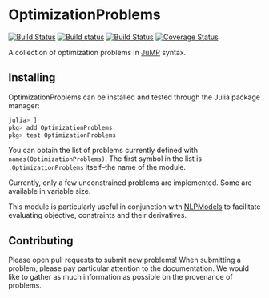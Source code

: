 # OptimizationProblems

[![Build Status](https://travis-ci.org/JuliaSmoothOptimizers/OptimizationProblems.jl.svg?branch=master)](https://travis-ci.org/JuliaSmoothOptimizers/OptimizationProblems.jl)
[![Build status](https://ci.appveyor.com/api/projects/status/270y5330ihk30v41?svg=true)](https://ci.appveyor.com/project/dpo/optimizationproblems-jl)
[![Build Status](https://api.cirrus-ci.com/github/JuliaSmoothOptimizers/OptimizationProblems.jl.svg)](https://cirrus-ci.com/github/JuliaSmoothOptimizers/OptimizationProblems.jl)
[![Coverage Status](https://coveralls.io/repos/JuliaSmoothOptimizers/OptimizationProblems.jl/badge.svg?branch=master&service=github)](https://coveralls.io/github/JuliaSmoothOptimizers/OptimizationProblems.jl?branch=master)

A collection of optimization problems in
[JuMP](https://github.com/JuliaOpt/JuMP.jl) syntax.

## Installing

OptimizationProblems can be installed and tested through the Julia package manager:

```julia
julia> ]
pkg> add OptimizationProblems
pkg> test OptimizationProblems
```

You can obtain the list of problems currently defined with
`names(OptimizationProblems)`. The first symbol in the list is
`:OptimizationProblems` itself&ndash;the name of the module.

Currently, only a few unconstrained problems are implemented. Some are
available in variable size.

This module is particularly useful in conjunction with
[NLPModels](https://github.com/JuliaSmoothOptimizers/NLPModels.jl) to facilitate evaluating
objective, constraints and their derivatives.

## Contributing

Please open pull requests to submit new problems! When submitting a problem,
please pay particular attention to the documentation. We would like to gather
as much information as possible on the provenance of problems.
